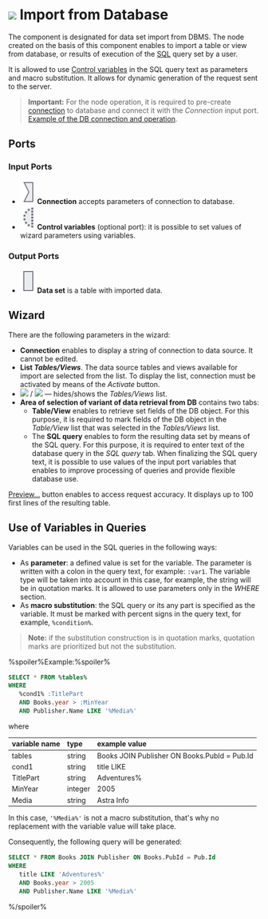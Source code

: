 # ![ ](../../images/icons/data-sources/db-database-import_default.svg) Import from Database

The component is designated for data set import from DBMS. The node created on the basis of this component enables to import a table or view from database, or results of execution of the [SQL](https://wiki.loginom.ru/articles/sql.html) query set by a user.

It is allowed to use [Control variables](../../scenario/variables/control-variables.md) in the SQL query text as parameters and macro substitution. It allows for dynamic generation of the request sent to the server. 

> **Important:** For the node operation, it is required to pre-create [connection](../connections/README.md) to database and connect it with the *Connection* input port. [Example of the DB connection and operation](../../quick-start/database.md).

## Ports

### Input Ports

* ![ ](../../images/icons/app/node/ports/inputs/link_inactive.svg) **Connection** accepts parameters of connection to database.
* ![ ](../../images/icons/app/node/ports/inputs-optional/variable_inactive.svg) **Control variables** (optional port): it is possible to set values of wizard parameters using variables.

### Output Ports

* ![ ](../../images/icons/app/node/ports/inputs/table_inactive.svg) **Data set** is a table with imported data.

## Wizard

There are the following parameters in the wizard:

* **Connection** enables to display a string of connection to data source. It cannot be edited.
* **List *Tables/Views***. The data source tables and views available for import are selected from the list. To display the list, connection must be activated by means of the *Activate* button.
* ![ ](../../images/extjs-theme/splitter/mini-left.svg) / ![ ](../../images/extjs-theme/splitter/mini-right.svg) — hides/shows the *Tables/Views* list.
* **Area of selection of variant of data retrieval from DB** contains two tabs:
   * **Table/View** enables to retrieve set fields of the DB object. For this purpose, it is required to mark fields of the DB object in the *Table/View* list that was selected in the *Tables/Views* list.
   * The **SQL query** enables to form the resulting data set by means of the SQL query. For this purpose, it is required to enter text of the database query in the *SQL query* tab. When finalizing the SQL query text, it is possible to use values of the input port variables that enables to improve processing of queries and provide flexible database use.

[Preview…](../../visualization/preview/preview.md) button enables to access request accuracy. It displays up to 100 first lines of the resulting table.

## Use of Variables in Queries

Variables can be used in the SQL queries in the following ways:

* As **parameter**: a defined value is set for the variable. The parameter is written with a colon in the query text, for example: `:var1`. The variable type will be taken into account in this case, for example, the string will be in quotation marks.  It is allowed to use parameters only in the *WHERE* section.
* As **macro substitution**: the SQL query or its any part is specified as the variable. It must be marked with percent signs in the query text, for example, `%condition%`.

> **Note:** if the substitution construction is in quotation marks, quotation marks are prioritized but not the substitution.

%spoiler%Example:%spoiler%

```sql
SELECT * FROM %tables%
WHERE
   %cond1% :TitlePart
   AND Books.year > :MinYear
   AND Publisher.Name LIKE '%Media%'
```

where 

| variable name | type | example value |
|:---|:---|:---|
| tables | string | Books JOIN Publisher ON Books.PubId = Pub.Id |
| cond1 | string | title LIKE |
| TitlePart | string | Adventures% |
| MinYear | integer | 2005 |
| Media | string | Astra Info |

In this case, `'%Media%'` is not a macro substitution, that's why no replacement with the variable value will take place.

Consequently, the following query will be generated:

```sql
SELECT * FROM Books JOIN Publisher ON Books.PubId = Pub.Id
WHERE
   title LIKE 'Adventures%'
   AND Books.year > 2005
   AND Publisher.Name LIKE '%Media%'
```

%/spoiler%

